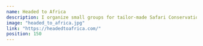 ```yaml
---
name: Headed to Africa
description: I organize small groups for tailor-made Safari Conservation Adventures with one of South Africa’s best expert guides.
image: "headed_to_africa.jpg"
link: "https://headedtoafrica.com/"
position: 150
---
```

